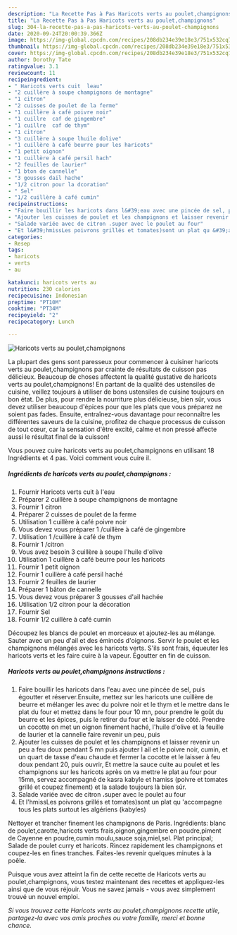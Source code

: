 ```yaml
---
description: "La Recette Pas à Pas Haricots verts au poulet,champignons"
title: "La Recette Pas à Pas Haricots verts au poulet,champignons"
slug: 304-la-recette-pas-a-pas-haricots-verts-au-poulet-champignons
date: 2020-09-24T20:00:39.366Z
image: https://img-global.cpcdn.com/recipes/208db234e39e18e3/751x532cq70/haricots-verts-au-pouletchampignons-photo-principale-de-la-recette.jpg
thumbnail: https://img-global.cpcdn.com/recipes/208db234e39e18e3/751x532cq70/haricots-verts-au-pouletchampignons-photo-principale-de-la-recette.jpg
cover: https://img-global.cpcdn.com/recipes/208db234e39e18e3/751x532cq70/haricots-verts-au-pouletchampignons-photo-principale-de-la-recette.jpg
author: Dorothy Tate
ratingvalue: 3.1
reviewcount: 11
recipeingredient:
- " Haricots verts cuit  leau"
- "2 cuillère à soupe champignons de montagne"
- "1 citron"
- "2 cuisses de poulet de la ferme"
- "1 cuillère à café poivre noir"
- "1 cuillre  caf de gingembre"
- "1 cuillre  caf de thym"
- "1 citron"
- "3 cuillère à soupe lhuile dolive"
- "1 cuillère à café beurre pour les haricots"
- "1 petit oignon"
- "1 cuillère à café persil hach"
- "2 feuilles de laurier"
- "1 bton de cannelle"
- "3 gousses dail hache"
- "1/2 citron pour la dcoration"
- " Sel"
- "1/2 cuillère à café cumin"
recipeinstructions:
- "Faire bouillir les haricots dans l&#39;eau avec une pincée de sel, puis égoutter et réserver.Ensuite, mettez sur les haricots une cuillère de beurre et mélanger les avec du poivre noir et le thym et le mettre dans le plat du four et mettez dans le four pour 10 mn, pour prendre le goût du beurre et les épices, puis le retirer du four et le laisser de côté. Prendre un cocotte on met un oignon finement haché, l&#39;huile d&#39;olive et la feuille de laurier et la cannelle faire revenir un peu, puis"
- "Ajouter les cuisses de poulet et les champignons et laisser revenir un peu a feu doux pendant 5 mn puis ajouter l ail et le poivre noir, cumin, et un quart de tasse d&#39;eau chaude et fermer la cocotte et le laisser à feu doux pendant 20, puis ouvrir, Et mettre la sauce cuite au poulet et les champignons sur les haricots après on va mettre le plat au four pour 15mn, servez accompagné de kasra kabyle et hamiss (poivre et tomates grillé et coupez finement) et la salade toujours là bien sûr."
- "Salade variée avec de citron ،super avec le poulet au four"
- "Et l&#39;hmissLes poivrons grillés et tomates)sont un plat qu &#39;accompagne tous les plats surtout les algériens (kabyles)"
categories:
- Resep
tags:
- haricots
- verts
- au

katakunci: haricots verts au 
nutrition: 230 calories
recipecuisine: Indonesian
preptime: "PT10M"
cooktime: "PT34M"
recipeyield: "2"
recipecategory: Lunch

---
```



![Haricots verts au poulet,champignons](https://img-global.cpcdn.com/recipes/208db234e39e18e3/751x532cq70/haricots-verts-au-pouletchampignons-photo-principale-de-la-recette.jpg)

La plupart des gens sont paresseux pour commencer à cuisiner haricots verts au poulet,champignons par crainte de résultats de cuisson pas délicieux. Beaucoup de choses affectent la qualité gustative de haricots verts au poulet,champignons! En partant de la qualité des ustensiles de cuisine, veillez toujours à utiliser de bons ustensiles de cuisine toujours en bon état. De plus, pour rendre la nourriture plus délicieuse, bien sûr, vous devez utiliser beaucoup d'épices pour que les plats que vous préparez ne soient pas fades. Ensuite, entraînez-vous davantage pour reconnaître les différentes saveurs de la cuisine, profitez de chaque processus de cuisson de tout cœur, car la sensation d'être excité, calme et non pressé affecte aussi le résultat final de la cuisson!

<!--inarticleads1-->

Vous pouvez cuire haricots verts au poulet,champignons en utilisant 18 Ingrédients et 4 pas. Voici comment vous cuire il.

##### Ingrédients de haricots verts au poulet,champignons :

1. Fournir  Haricots verts cuit à l&#39;eau
1. Préparer 2 cuillère à soupe champignons de montagne
1. Fournir 1 citron
1. Préparer 2 cuisses de poulet de la ferme
1. Utilisation 1 cuillère à café poivre noir
1. Vous devez vous préparer 1 /cuillère à café de gingembre
1. Utilisation 1 /cuillère à café de thym
1. Fournir 1 /citron
1. Vous avez besoin 3 cuillère à soupe l&#39;huile d&#39;olive
1. Utilisation 1 cuillère à café beurre pour les haricots
1. Fournir 1 petit oignon
1. Fournir 1 cuillère à café persil haché
1. Fournir 2 feuilles de laurier
1. Préparer 1 bâton de cannelle
1. Vous devez vous préparer 3 gousses d&#39;ail hachée
1. Utilisation 1/2 citron pour la décoration
1. Fournir  Sel
1. Fournir 1/2 cuillère à café cumin


Découpez les blancs de poulet en morceaux et ajoutez-les au mélange. Sauter avec un peu d&#39;ail et des émincés d&#39;oignons. Servir le poulet et les champignons mélangés avec les haricots verts. S&#39;ils sont frais, équeuter les haricots verts et les faire cuire à la vapeur. Égoutter en fin de cuisson. 

<!--inarticleads2-->

##### Haricots verts au poulet,champignons instructions :

1. Faire bouillir les haricots dans l&#39;eau avec une pincée de sel, puis égoutter et réserver.Ensuite, mettez sur les haricots une cuillère de beurre et mélanger les avec du poivre noir et le thym et le mettre dans le plat du four et mettez dans le four pour 10 mn, pour prendre le goût du beurre et les épices, puis le retirer du four et le laisser de côté. Prendre un cocotte on met un oignon finement haché, l&#39;huile d&#39;olive et la feuille de laurier et la cannelle faire revenir un peu, puis
1. Ajouter les cuisses de poulet et les champignons et laisser revenir un peu a feu doux pendant 5 mn puis ajouter l ail et le poivre noir, cumin, et un quart de tasse d&#39;eau chaude et fermer la cocotte et le laisser à feu doux pendant 20, puis ouvrir, Et mettre la sauce cuite au poulet et les champignons sur les haricots après on va mettre le plat au four pour 15mn, servez accompagné de kasra kabyle et hamiss (poivre et tomates grillé et coupez finement) et la salade toujours là bien sûr.
1. Salade variée avec de citron ،super avec le poulet au four
1. Et l&#39;hmissLes poivrons grillés et tomates)sont un plat qu &#39;accompagne tous les plats surtout les algériens (kabyles)


Nettoyer et trancher finement les champignons de Paris. Ingrédients: blanc de poulet,carotte,haricots verts frais,oignon,gingembre en poudre,piment de Cayenne en poudre,cumin moulu,sauce soja,miel,sel. Plat principal; Salade de poulet curry et haricots. Rincez rapidement les champignons et coupez-les en fines tranches. Faites-les revenir quelques minutes à la poêle. 

<!--inarticleads1-->

<p>
Puisque vous avez atteint la fin de cette recette de Haricots verts au poulet,champignons, vous testez maintenant des recettes et appliquez-les ainsi que de vous réjouir. Vous ne savez jamais - vous avez simplement trouvé un nouvel emploi.
</p>

<p>
<i>Si vous trouvez cette Haricots verts au poulet,champignons recette utile, partagez-la avec vos amis proches ou votre famille, merci et bonne chance.</i>
</p>
